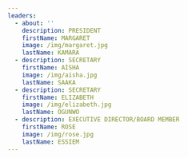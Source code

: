 ```yaml
---
leaders:
  - about: ''
    description: PRESIDENT
    firstName: MARGARET
    image: /img/margaret.jpg
    lastName: KAMARA
  - description: SECRETARY
    firstName: AISHA
    image: /img/aisha.jpg
    lastName: SAAKA
  - description: SECRETARY
    firstName: ELIZABETH
    image: /img/elizabeth.jpg
    lastName: OGUNWO
  - description: EXECUTIVE DIRECTOR/BOARD MEMBER
    firstName: ROSE
    image: /img/rose.jpg
    lastName: ESSIEM
---
```


